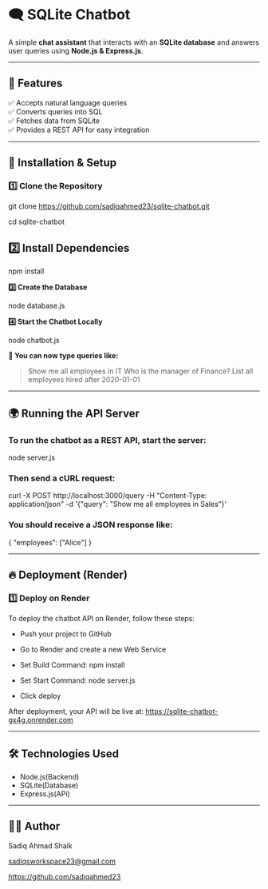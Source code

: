 # 🗨️ SQLite Chatbot

A simple **chat assistant** that interacts with an **SQLite database** and answers user queries using **Node.js & Express.js**.

---

## 📌 Features
✅ Accepts natural language queries  
✅ Converts queries into SQL  
✅ Fetches data from SQLite  
✅ Provides a REST API for easy integration  

---

## 🚀 Installation & Setup

### **1️⃣ Clone the Repository**

git clone https://github.com/sadiqahmed23/sqlite-chatbot.git

cd sqlite-chatbot

## **2️⃣ Install Dependencies**

npm install

**3️⃣ Create the Database**

node database.js

**4️⃣ Start the Chatbot Locally**

node chatbot.js

**💬 You can now type queries like:**
> Show me all employees in IT
> Who is the manager of Finance?
> List all employees hired after 2020-01-01

---

## 🌍 Running the API Server

### **To run the chatbot as a REST API, start the server:**

node server.js

### **Then send a cURL request:**

curl -X POST http://localhost:3000/query -H "Content-Type: application/json" -d '{"query": "Show me all employees in Sales"}'

### **You should receive a JSON response like:**

{
  "employees": ["Alice"]
}

---

## 🔥 Deployment (Render)

### **1️⃣ Deploy on Render**

To deploy the chatbot API on Render, follow these steps:

 - Push your project to GitHub
 - Go to Render and create a new Web Service
 - Set Build Command:
npm install

 - Set Start Command:
node server.js
 - Click deploy

After deployment, your API will be live at:
https://sqlite-chatbot-gx4g.onrender.com

---
## **🛠️ Technologies Used**
- Node.js(Backend)
- SQLite(Database)
- Express.js(APi)

---
## **👨‍💻 Author**
Sadiq Ahmad Shaik

sadiqsworkspace23@gmail.com

https://github.com/sadiqahmed23

